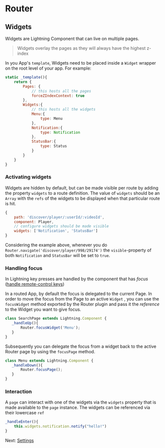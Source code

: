 # Router

## Widgets

Widgets are Lightning Component that can live on multiple pages.

>  Widgets overlay the pages as they will always have the highest z-index

In you App's `template`, Widgets need to be placed inside a `Widget` wrapper on the root level of your app. For example:

```js
static _template(){
    return {
        Pages: {
            // this hosts all the pages
            forceZIndexContext: true
        },
        Widgets:{
            // this hosts all the widgets
            Menu:{
                type: Menu
            },
            Notification:{
                type: Notification
            },
            StatusBar:{
                type: Status
            }
        }
    }
}
```

### Activating widgets

Widgets are hidden by default, but can be made visible per route by adding the property `widgets` to a route definition.
The value of `widgets` should be an `Array` with the `refs` of the widgets to be displayed when that particular route is hit.

```js
{
    path: 'discover/player/:userId/:videoId',
    component: Player,
    // configure widgets should be made visible
    widgets: ['Notification', 'StatusBar']
}
```

Considering the example above, whenever you do `Router.navigate('discover/player/998/29174')` the `visible`-property of both `Notification` and `StatusBar` will be set to `true`.


### Handling focus

In Lightning key presses are handled by the component that has _focus_ ([handle remote-control keys](https://rdkcentral.github.io/Lightning/docs/focus/keyhandler))

In a routed App, by default the focus is delegated to the current Page. In order to move the focus from the Page to an
active `Widget` , you can use the `focusWidget` method exported by the Router plugin and pass it the _reference_ to the
Widget you want to give focus.

```js
class SearchPage extends Lightning.Component {
   _handleUp(){
       Router.focusWidget('Menu');
   }
}
```

Subsequently you can delegate the focus from a widget back to the active Router page by using the `focusPage` method.

```js
class Menu extends Lightning.Component {
   _handleDown(){
       Router.focusPage();
   }
}
```

### Interaction

A `page` can interact with one of the widgets via the `widgets` property that is made
available to the `page` instance. The widgets can be referenced via their lowercase `ref`

```js
_handleEnter(){
    this.widgets.notification.notify("hello!")
}
```

Next:
[Settings](settings.md)
